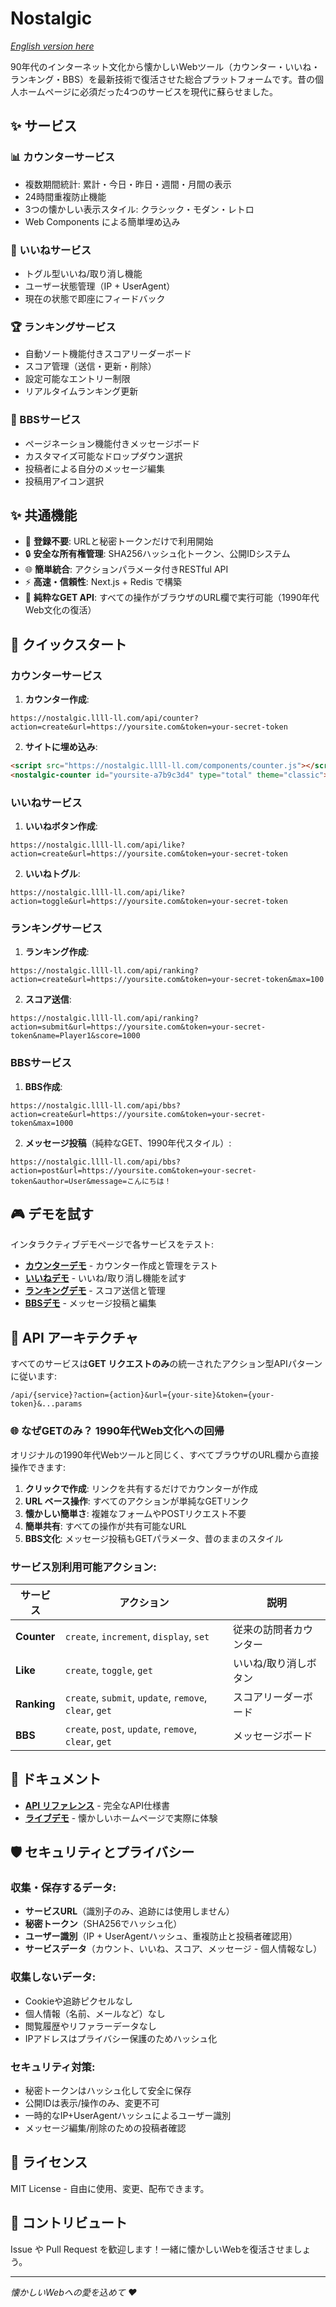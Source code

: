 # Nostalgic

*[English version here](README.md)*

90年代のインターネット文化から懐かしいWebツール（カウンター・いいね・ランキング・BBS）を最新技術で復活させた総合プラットフォームです。昔の個人ホームページに必須だった4つのサービスを現代に蘇らせました。

## ✨ サービス

### 📊 カウンターサービス
- 複数期間統計: 累計・今日・昨日・週間・月間の表示
- 24時間重複防止機能
- 3つの懐かしい表示スタイル: クラシック・モダン・レトロ
- Web Components による簡単埋め込み

### 💖 いいねサービス
- トグル型いいね/取り消し機能
- ユーザー状態管理（IP + UserAgent）
- 現在の状態で即座にフィードバック

### 🏆 ランキングサービス  
- 自動ソート機能付きスコアリーダーボード
- スコア管理（送信・更新・削除）
- 設定可能なエントリー制限
- リアルタイムランキング更新

### 💬 BBSサービス
- ページネーション機能付きメッセージボード
- カスタマイズ可能なドロップダウン選択
- 投稿者による自分のメッセージ編集
- 投稿用アイコン選択

## ✨ 共通機能

- 🚫 **登録不要**: URLと秘密トークンだけで利用開始
- 🔒 **安全な所有権管理**: SHA256ハッシュ化トークン、公開IDシステム
- 🌐 **簡単統合**: アクションパラメータ付きRESTful API
- ⚡ **高速・信頼性**: Next.js + Redis で構築
- 🔗 **純粋なGET API**: すべての操作がブラウザのURL欄で実行可能（1990年代Web文化の復活）

## 🚀 クイックスタート

### カウンターサービス

1. **カウンター作成**:
```
https://nostalgic.llll-ll.com/api/counter?action=create&url=https://yoursite.com&token=your-secret-token
```

2. **サイトに埋め込み**:
```html
<script src="https://nostalgic.llll-ll.com/components/counter.js"></script>
<nostalgic-counter id="yoursite-a7b9c3d4" type="total" theme="classic"></nostalgic-counter>
```

### いいねサービス

1. **いいねボタン作成**:
```
https://nostalgic.llll-ll.com/api/like?action=create&url=https://yoursite.com&token=your-secret-token
```

2. **いいねトグル**:
```
https://nostalgic.llll-ll.com/api/like?action=toggle&url=https://yoursite.com&token=your-secret-token
```

### ランキングサービス

1. **ランキング作成**:
```
https://nostalgic.llll-ll.com/api/ranking?action=create&url=https://yoursite.com&token=your-secret-token&max=100
```

2. **スコア送信**:
```
https://nostalgic.llll-ll.com/api/ranking?action=submit&url=https://yoursite.com&token=your-secret-token&name=Player1&score=1000
```

### BBSサービス

1. **BBS作成**:
```
https://nostalgic.llll-ll.com/api/bbs?action=create&url=https://yoursite.com&token=your-secret-token&max=1000
```

2. **メッセージ投稿**（純粋なGET、1990年代スタイル）:
```
https://nostalgic.llll-ll.com/api/bbs?action=post&url=https://yoursite.com&token=your-secret-token&author=User&message=こんにちは！
```

## 🎮 デモを試す

インタラクティブデモページで各サービスをテスト:

- **[カウンターデモ](https://nostalgic.llll-ll.com/counter)** - カウンター作成と管理をテスト
- **[いいねデモ](https://nostalgic.llll-ll.com/like)** - いいね/取り消し機能を試す  
- **[ランキングデモ](https://nostalgic.llll-ll.com/ranking)** - スコア送信と管理
- **[BBSデモ](https://nostalgic.llll-ll.com/bbs)** - メッセージ投稿と編集

## 🔧 API アーキテクチャ

すべてのサービスは**GET リクエストのみ**の統一されたアクション型APIパターンに従います:

```
/api/{service}?action={action}&url={your-site}&token={your-token}&...params
```

### 🌐 なぜGETのみ？ 1990年代Web文化への回帰

オリジナルの1990年代Webツールと同じく、すべてブラウザのURL欄から直接操作できます:

1. **クリックで作成**: リンクを共有するだけでカウンターが作成
2. **URL ベース操作**: すべてのアクションが単純なGETリンク
3. **懐かしい簡単さ**: 複雑なフォームやPOSTリクエスト不要
4. **簡単共有**: すべての操作が共有可能なURL
5. **BBS文化**: メッセージ投稿もGETパラメータ、昔のままのスタイル

### サービス別利用可能アクション:

| サービス | アクション | 説明 |
|---------|---------|-------------|
| **Counter** | `create`, `increment`, `display`, `set` | 従来の訪問者カウンター |
| **Like** | `create`, `toggle`, `get` | いいね/取り消しボタン |
| **Ranking** | `create`, `submit`, `update`, `remove`, `clear`, `get` | スコアリーダーボード |
| **BBS** | `create`, `post`, `update`, `remove`, `clear`, `get` | メッセージボード |

## 📖 ドキュメント

- **[API リファレンス](docs/API_ja.md)** - 完全なAPI仕様書
- **[ライブデモ](https://nostalgic.llll-ll.com)** - 懐かしいホームページで実際に体験

## 🛡️ セキュリティとプライバシー

### 収集・保存するデータ:
- **サービスURL**（識別子のみ、追跡には使用しません）
- **秘密トークン**（SHA256でハッシュ化）
- **ユーザー識別**（IP + UserAgentハッシュ、重複防止と投稿者確認用）
- **サービスデータ**（カウント、いいね、スコア、メッセージ - 個人情報なし）

### 収集しないデータ:
- Cookieや追跡ピクセルなし
- 個人情報（名前、メールなど）なし
- 閲覧履歴やリファラーデータなし
- IPアドレスはプライバシー保護のためハッシュ化

### セキュリティ対策:
- 秘密トークンはハッシュ化して安全に保存
- 公開IDは表示/操作のみ、変更不可
- 一時的なIP+UserAgentハッシュによるユーザー識別
- メッセージ編集/削除のための投稿者確認

## 📜 ライセンス

MIT License - 自由に使用、変更、配布できます。

## 🌟 コントリビュート

Issue や Pull Request を歓迎します！一緒に懐かしいWebを復活させましょう。

---

*懐かしいWebへの愛を込めて ❤️*